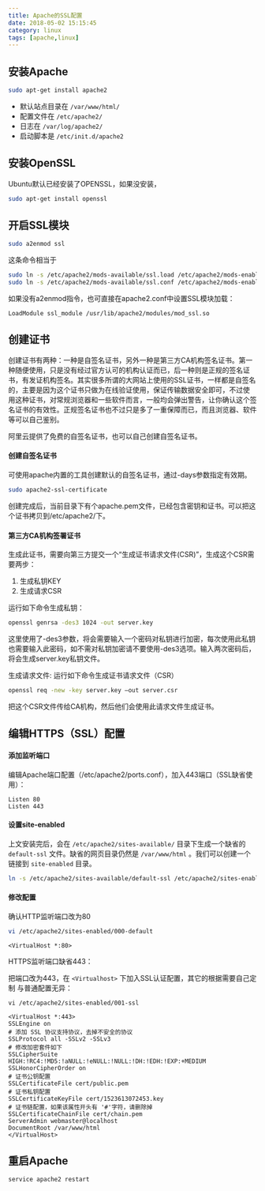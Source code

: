 ```yaml
---
title: Apache的SSL配置
date: 2018-05-02 15:15:45
category: linux
tags: [apache,linux]
---
```

## 安装Apache
```bash
sudo apt-get install apache2
```
- 默认站点目录在 `/var/www/html/`
- 配置文件在 `/etc/apache2/`
- 日志在 `/var/log/apache2/`
- 启动脚本是 `/etc/init.d/apache2`

## 安装OpenSSL
Ubuntu默认已经安装了OPENSSL，如果没安装，
```bash
sudo apt-get install openssl
```

## 开启SSL模块
```bash
sudo a2enmod ssl
```
这条命令相当于
```bash
sudo ln -s /etc/apache2/mods-available/ssl.load /etc/apache2/mods-enabled
sudo ln -s /etc/apache2/mods-available/ssl.conf /etc/apache2/mods-enabled
```
如果没有a2enmod指令，也可直接在apache2.conf中设置SSL模块加载：
```
LoadModule ssl_module /usr/lib/apache2/modules/mod_ssl.so
```
<!-- more -->
## 创建证书
创建证书有两种：一种是自签名证书，另外一种是第三方CA机构签名证书。第一种随便使用，只是没有经过官方认可的机构认证而已，后一种则是正规的签名证 书，有发证机构签名。其实很多所谓的大网站上使用的SSL证书，一样都是自签名的，主要是因为这个证书只做为在线验证使用，保证传输数据安全即可，不过使 用这种证书，对常规浏览器和一些软件而言，一般均会弹出警告，让你确认这个签名证书的有效性。正规签名证书也不过只是多了一重保障而已，而且浏览器、软件 等可以自己鉴别。

阿里云提供了免费的自签名证书，也可以自己创建自签名证书。

#### 创建自签名证书
可使用apache内置的工具创建默认的自签名证书，通过-days参数指定有效期。
```bash
sudo apache2-ssl-certificate
```
创建完成后，当前目录下有个apache.pem文件，已经包含密钥和证书。可以把这个证书拷贝到/etc/apache2/下。

#### 第三方CA机构签署证书
生成此证书，需要向第三方提交一个“生成证书请求文件(CSR)”，生成这个CSR需要两步：
1. 生成私钥KEY
2. 生成请求CSR

运行如下命令生成私钥：
```bash
openssl genrsa -des3 1024 -out server.key
```
这里使用了-des3参数，将会需要输入一个密码对私钥进行加密，每次使用此私钥也需要输入此密码，如不需对私钥加密请不要使用-des3选项。输入两次密码后，将会生成server.key私钥文件。

生成请求文件:
运行如下命令生成证书请求文件（CSR）
```bash
openssl req -new -key server.key –out server.csr
```
把这个CSR文件传给CA机构，然后他们会使用此请求文件生成证书。

## 编辑HTTPS（SSL）配置
#### 添加监听端口

编辑Apache端口配置（/etc/apache2/ports.conf），加入443端口（SSL缺省使用）：
```
Listen 80
Listen 443
```

#### 设置**site-enabled**
上文安装完后，会在 `/etc/apache2/sites-available/` 目录下生成一个缺省的 `default-ssl` 文件。缺省的网页目录仍然是 `/var/www/html` 。我们可以创建一个链接到 `site-enabled` 目录。
```bash
ln -s /etc/apache2/sites-available/default-ssl /etc/apache2/sites-enabled/001-ssl
```

#### 修改配置
确认HTTP监听端口改为80
```bash
vi /etc/apache2/sites-enabled/000-default
```
```
<VirtualHost *:80>
```
HTTPS监听端口缺省443：

把端口改为443，在 `<Virtualhost>` 下加入SSL认证配置，其它的根据需要自己定制 与普通配置无异：
```
vi /etc/apache2/sites-enabled/001-ssl
```
```
<VirtualHost *:443>
SSLEngine on
# 添加 SSL 协议支持协议，去掉不安全的协议
SSLProtocol all -SSLv2 -SSLv3
# 修改加密套件如下
SSLCipherSuite HIGH:!RC4:!MD5:!aNULL:!eNULL:!NULL:!DH:!EDH:!EXP:+MEDIUM
SSLHonorCipherOrder on
# 证书公钥配置
SSLCertificateFile cert/public.pem
# 证书私钥配置
SSLCertificateKeyFile cert/1523613072453.key
# 证书链配置，如果该属性开头有 '#'字符，请删除掉
SSLCertificateChainFile cert/chain.pem
ServerAdmin webmaster@localhost
DocumentRoot /var/www/html
</VirtualHost>
```

## 重启Apache
```bash
service apache2 restart
```